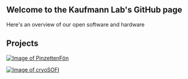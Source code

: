 ## Welcome to the Kaufmann Lab's GitHub page

Here's an overview of our open software and hardware


## Projects
[![Image of PinzettenFön](https://raw.githubusercontent.com/rainerkaufmann/PinzettenFoen/master/PinzettenF%C3%B6n2-b_separated.png)](https://github.com/rainerkaufmann/PinzettenFoen)

[![Image of cryoSOFI](https://raw.githubusercontent.com/rainerkaufmann/cryoSOFI/master/gA_PNAS_kl.jpg)](https://github.com/rainerkaufmann/cryoSOFI)
